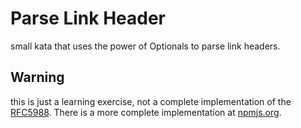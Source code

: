 # Parse Link Header

small kata that uses the power of Optionals
to parse link headers.

## Warning

this is just a learning exercise, not a complete implementation
of the [RFC5988](https://tools.ietf.org/html/rfc5988).
There is a more complete implementation
at [npmjs.org](https://www.npmjs.com/package/parse-link-header).